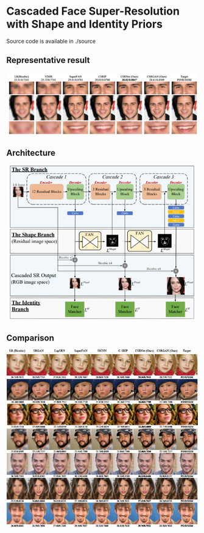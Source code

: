 # Cascaded Face Super-Resolution with Shape and Identity Priors

Source code is available in ./source

## Representative result
![](./resource/representative.png)

## Architecture
![](./resource/architecture.png)

## Comparison
![](./resource/comparison.png)